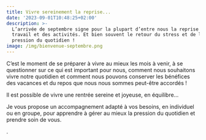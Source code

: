 ```yaml
---
title: Vivre sereinement la reprise...
date: '2023-09-01T10:48:25+02:00'
description: >-
  L’arrivée de septembre signe pour la plupart d’entre nous la reprise du
  travail et des activités. Et bien souvent le retour du stress et de la
  pression du quotidien !
image: /img/bienvenue-septembre.png
---
```

C’est le moment de se préparer à vivre au mieux les mois à venir, à se questionner sur ce qui est important pour nous, comment nous souhaitons vivre notre quotidien et comment nous pouvons conserver les bénéfices des vacances et du repos que nous nous sommes peut-être accordés ! 

Il est possible de vivre une rentrée sereine et joyeuse, en équilibre...

Je vous propose un accompagnement adapté à vos besoins, en individuel ou en groupe, pour apprendre à gérer au mieux la pression du quotidien et prendre soin de vous.

.
